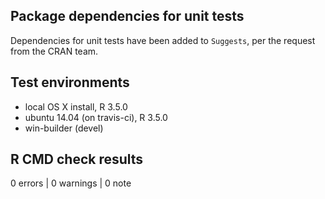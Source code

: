 ## Package dependencies for unit tests

Dependencies for unit tests have been added to `Suggests`, per the request from the CRAN team.

## Test environments
* local OS X install, R 3.5.0
* ubuntu 14.04 (on travis-ci), R 3.5.0
* win-builder (devel)

## R CMD check results

0 errors | 0 warnings | 0 note
